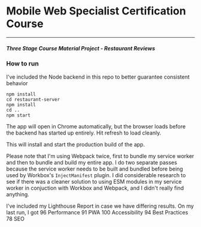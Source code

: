 # Mobile Web Specialist Certification Course

---

#### _Three Stage Course Material Project - Restaurant Reviews_

### How to run

I've included the Node backend in this repo to better guarantee consistent behavior

```
npm install
cd restaurant-server
npm install
cd ..
npm start
```

The app will open in Chrome automatically, but the browser loads before the backend has started up entirely. Hit refresh to load cleanly.

This will install and start the production build of the app.

Please note that I'm using Webpack twice, first to bundle my service worker and then to bundle and build my entire app. I do two separate passes because the service worker needs to be built and bundled before being used by Workbox's `InjectManifest` plugin. I did considerable research to see if there was a cleaner solution to using ESM modules in my service worker in conjuction with Workbox and Webpack, and I didn't really find anything.

I've included my Lighthouse Report in case we have differing results.
On my last run, I got
96 Performance
91 PWA
100 Accessibility
94 Best Practices
78 SEO
